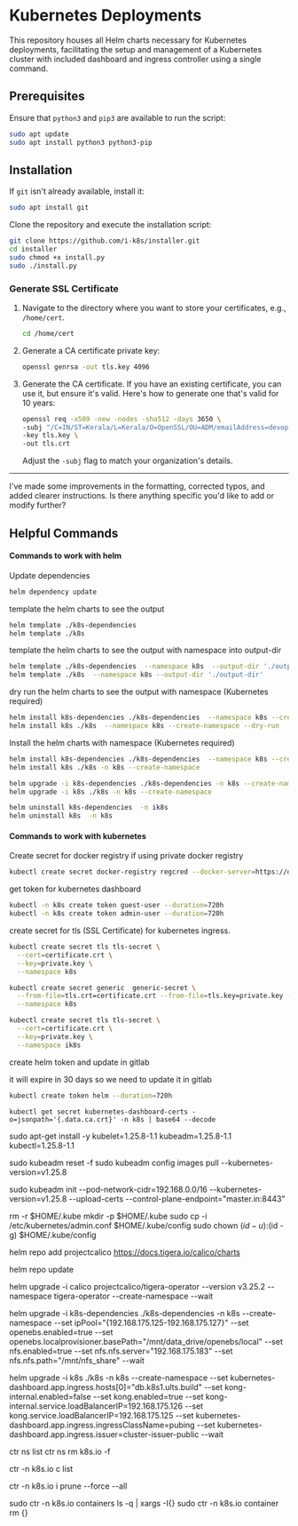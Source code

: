 # Kubernetes Deployments

This repository houses all Helm charts necessary for Kubernetes deployments, facilitating the setup and management of a Kubernetes cluster with included dashboard and ingress controller using a single command.

## Prerequisites

Ensure that `python3` and `pip3` are available to run the script:

```bash
sudo apt update
sudo apt install python3 python3-pip
```

## Installation

If `git` isn't already available, install it:

```bash
sudo apt install git
```

Clone the repository and execute the installation script:

```bash
git clone https://github.com/i-k8s/installer.git
cd installer
sudo chmod +x install.py
sudo ./install.py
```

### Generate SSL Certificate

1. Navigate to the directory where you want to store your certificates, e.g., `/home/cert`.

   ```sh
   cd /home/cert
   ```

2. Generate a CA certificate private key:

   ```sh
   openssl genrsa -out tls.key 4096
   ```

3. Generate the CA certificate. If you have an existing certificate, you can use it, but ensure it's valid. Here's how to generate one that's valid for 10 years:

   ```sh
   openssl req -x509 -new -nodes -sha512 -days 3650 \
   -subj "/C=IN/ST=Kerala/L=Kerala/O=OpenSSL/OU=ADM/emailAddress=devops@openssl.in/CN=*.openssl.in" \
   -key tls.key \
   -out tls.crt
   ```

   Adjust the `-subj` flag to match your organization's details.

---

I've made some improvements in the formatting, corrected typos, and added clearer instructions. Is there anything specific you'd like to add or modify further?

## Helpful Commands

#### Commands to work with helm

Update dependencies

```bash
helm dependency update
```
 template the helm charts to see the output

```bash
helm template ./k8s-dependencies
helm template ./k8s
```
template the helm charts to see the output with namespace into output-dir


```bash
helm template ./k8s-dependencies  --namespace k8s  --output-dir './output-dir'
helm template ./k8s  --namespace k8s --output-dir './output-dir'
```

dry run the helm charts to see the output with namespace (Kubernetes required)

```bash
helm install k8s-dependencies ./k8s-dependencies  --namespace k8s --create-namespace --dry-run
helm install k8s ./k8s  --namespace k8s --create-namespace --dry-run

```

Install the helm charts with namespace (Kubernetes required)

```bash
helm install k8s-dependencies ./k8s-dependencies  --namespace k8s --create-namespace --dry-run
helm install k8s ./k8s -n k8s --create-namespace
```


```bash
helm upgrade -i k8s-dependencies ./k8s-dependencies -n k8s --create-namespace
helm upgrade -i k8s ./k8s -n k8s --create-namespace
```

```bash
helm uninstall k8s-dependencies  -n ik8s
helm uninstall k8s  -n k8s
```

#### Commands to work with kubernetes

Create secret for docker registry if using private docker registry

```bash
kubectl create secret docker-registry regcred --docker-server=https://dr.io/ --docker-username=admin --docker-password=PassWord --docker-email=admin@dr.io -n namespace


```

get token for kubernetes dashboard

```bash
kubectl -n k8s create token guest-user --duration=720h
kubectl -n k8s create token admin-user --duration=720h
```

create secret for tls (SSL Certificate) for kubernetes ingress.

```bash
kubectl create secret tls tls-secret \
  --cert=certificate.crt \
  --key=private.key \
  --namespace k8s
```

```bash
kubectl create secret generic  generic-secret \
  --from-file=tls.crt=certificate.crt --from-file=tls.key=private.key --from-file=ca.crt=ca.crt \
  --namespace k8s
```

```bash
kubectl create secret tls tls-secret \
  --cert=certificate.crt \
  --key=private.key \
  --namespace ik8s
```


create helm token and update in gitlab

it will expire in 30 days so we need to update it in gitlab

```bash
kubectl create token helm --duration=720h
```

```
kubectl get secret kubernetes-dashboard-certs -o=jsonpath='{.data.ca.crt}' -n k8s | base64 --decode

```
sudo apt-get install -y  kubelet=1.25.8-1.1 kubeadm=1.25.8-1.1 kubectl=1.25.8-1.1

sudo kubeadm reset -f
sudo kubeadm config images pull --kubernetes-version=v1.25.8

sudo kubeadm init --pod-network-cidr=192.168.0.0/16 --kubernetes-version=v1.25.8 --upload-certs --control-plane-endpoint="master.in:8443"


rm -r $HOME/.kube
mkdir -p $HOME/.kube
sudo cp -i /etc/kubernetes/admin.conf $HOME/.kube/config
sudo chown $(id -u):$(id -g) $HOME/.kube/config


helm repo add projectcalico https://docs.tigera.io/calico/charts

helm repo update

helm upgrade -i calico projectcalico/tigera-operator --version v3.25.2 --namespace tigera-operator --create-namespace --wait

helm upgrade -i k8s-dependencies ./k8s-dependencies -n k8s --create-namespace --set ipPool="{192.168.175.125-192.168.175.127}"  --set openebs.enabled=true --set openebs.localprovisioner.basePath="/mnt/data_drive/openebs/local" --set nfs.enabled=true --set nfs.nfs.server="192.168.175.183" --set nfs.nfs.path="/mnt/nfs_share" --wait

helm upgrade -i k8s ./k8s -n k8s --create-namespace  --set kubernetes-dashboard.app.ingress.hosts[0]="db.k8s1.ults.build"  --set kong-internal.enabled=false --set kong.enabled=true --set kong-internal.service.loadBalancerIP=192.168.175.126 --set kong.service.loadBalancerIP=192.168.175.125 --set kubernetes-dashboard.app.ingress.ingressClassName=pubing --set kubernetes-dashboard.app.ingress.issuer=cluster-issuer-public --wait

ctr ns list
ctr ns rm k8s.io -f

ctr -n k8s.io c list

ctr -n k8s.io i prune --force --all

sudo ctr -n k8s.io containers ls -q | xargs -I{} sudo ctr -n k8s.io container rm {}